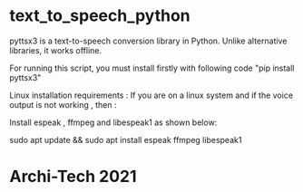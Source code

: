 # text_to_speech_python

pyttsx3 is a text-to-speech conversion library in Python. Unlike alternative libraries, it works offline.

For running this script, you must install firstly with following code "pip install pyttsx3"

Linux installation requirements :
If you are on a linux system and if the voice output is not working , then :

Install espeak , ffmpeg and libespeak1 as shown below:

 sudo apt update && sudo apt install espeak ffmpeg libespeak1
# Archi-Tech 2021